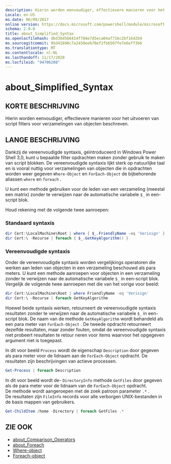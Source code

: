 ```yaml
---
description: Hierin worden eenvoudiger, effectievere manieren voor het uitvoeren van script filters voor verzamelingen van objecten beschreven.
Locale: en-US
ms.date: 06/09/2017
online version: https://docs.microsoft.com/powershell/module/microsoft.powershell.core/about/about_simplified_syntax?view=powershell-7.2&WT.mc_id=ps-gethelp
schema: 2.0.0
title: about_Simplified_Syntax
ms.openlocfilehash: dbd30d566414f784e7d5eca04af716c2bf1642b9
ms.sourcegitcommit: 95d41698c7a2450eeb70ef2fb6507fe7e6eff3b6
ms.translationtype: MT
ms.contentlocale: nl-NL
ms.lasthandoff: 11/17/2020
ms.locfileid: "94706208"
---
```

# <a name="about_simplified_syntax"></a>about_Simplified_Syntax

## <a name="short-description"></a>KORTE BESCHRIJVING
Hierin worden eenvoudiger, effectievere manieren voor het uitvoeren van script filters voor verzamelingen van objecten beschreven.

## <a name="long-description"></a>LANGE BESCHRIJVING

Dankzij de vereenvoudigde syntaxis, geïntroduceerd in Windows Power Shell 3,0, kunt u bepaalde filter opdrachten maken zonder gebruik te maken van script blokken. De vereenvoudigde syntaxis lijkt sterk op natuurlijke taal en is vooral nuttig voor verzamelingen van objecten die in opdrachten worden weer gegeven `Where-Object` en `ForEach-Object` de bijbehorende aliassen `where` en `foreach` .

U kunt een methode gebruiken voor de leden van een verzameling (meestal een matrix) zonder te verwijzen naar de automatische variabele `$_` in een-script blok.

Houd rekening met de volgende twee aanroepen:

### <a name="standard-syntax"></a>Standaard syntaxis

```powershell
dir Cert:\LocalMachine\Root | where { $_.FriendlyName -eq 'Verisign' }
dir Cert:\ -Recurse | foreach { $_.GetKeyAlgorithm() }
```

### <a name="simplified-syntax"></a>Vereenvoudigde syntaxis

Onder de vereenvoudigde syntaxis worden vergelijkings operatoren die werken aan leden van objecten in een verzameling beschouwd als para meters. U kunt een methode aanroepen voor objecten in een verzameling zonder te verwijzen naar de automatische variabele `$_` in een-script blok.
Vergelijk de volgende twee aanroepen met die van het vorige voor beeld:

```powershell
dir Cert:\LocalMachine\Root | where FriendlyName -eq 'Verisign'
dir Cert:\ -Recurse | foreach GetKeyAlgorithm
```

Hoewel beide syntaxis werken, retourneert de vereenvoudigde syntaxis resultaten zonder te verwijzen naar de automatische variabele `$_` in een-script blok.
De naam van de methode `GetKeyAlgorithm` wordt behandeld als een para meter van `ForEach-Object` .
De tweede opdracht retourneert dezelfde resultaten, maar zonder fouten, omdat de vereenvoudigde syntaxis niet probeert resultaten te retour neren voor items waarvoor het opgegeven argument niet is toegepast.

In dit voor beeld `Process` wordt de eigenschap `Description` door gegeven als para meter voor de lidnaam aan de `ForEach-Object` opdracht. De resultaten zijn beschrijvingen van actieve processen.

```powershell
Get-Process | foreach Description
```

In dit voor beeld wordt de- `DirectoryInfo` methode `GetFiles` door gegeven als de para meter voor de lidnaam van de `ForEach-Object` opdracht.  
De methode wordt aangeroepen met de zoek patroon parameter `.*` .  
De resultaten zijn `FileInfo` records voor alle verborgen UNIX-bestanden in de basis mappen van gebruikers. 

```powershell
Get-ChildItem /home -Directory | foreach GetFiles .*
```

## <a name="see-also"></a>ZIE OOK

- [about_Comparison_Operators](about_Comparison_Operators.md)
- [about_Foreach](about_Foreach.md)
- [Where-object](xref:Microsoft.PowerShell.Core.Where-Object)
- [Foreach-object](xref:Microsoft.PowerShell.Core.ForEach-Object)

